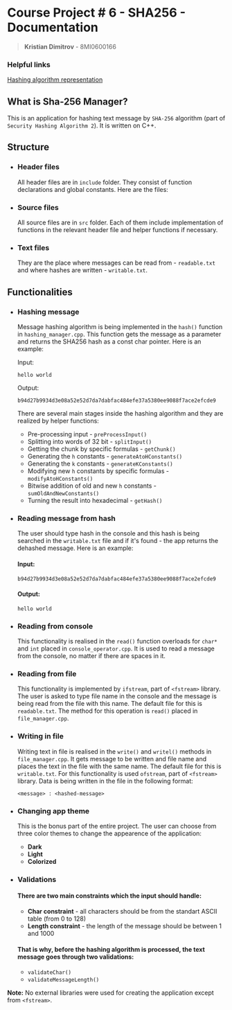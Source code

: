 # Course Project # 6 - SHA256 - Documentation
> **Kristian Dimitrov** - 8MI0600166
### Helpful links

[Hashing algorithm representation](https://sha256algorithm.com/)

## What is Sha-256 Manager?
This is an application for hashing text message by `SHA-256` algorithm (part of `Security Hashing Algorithm 2`). It is written on C++.

## Structure
- ### Header files
  All header files are in `include` folder. They consist of function declarations and global constants. Here are the files:
- ### Source files
  All source files are in `src` folder. Each of them include implementation of functions in the relevant header file and helper functions  if necessary.
- ### Text files
  They are the place where messages can be read from - `readable.txt` and where hashes are written - `writable.txt`.

## Functionalities
- ### Hashing message
  Message hashing algorithm is being implemented in the `hash()` function in `hashing_manager.cpp`. This function gets the message as a parameter and returns the SHA256 hash as a const char pointer. Here is an example:
  
  Input:
  ```
  hello world
  ```
  Output:
  ```
  b94d27b9934d3e08a52e52d7da7dabfac484efe37a5380ee9088f7ace2efcde9
  ```
  There are several main stages inside the hashing algorithm and they are realized by helper functions:
  - Pre-processing input - `preProcessInput()`
  - Splitting into words of 32 bit - `splitInput()`
  - Getting the chunk by specific formulas - `getChunk()`
  - Generating the `h` constants - `generateAtoHConstants()`
  - Generating the `k` constants - `generateKConstants()`
  - Modifying new `h` constants by specific formulas - `modifyAtoHConstants()`
  - Bitwise addition of old and new `h` constants - `sumOldAndNewConstants()`
  - Turning the result into hexadecimal - `getHash()`

- ### Reading message from hash
  The user should type hash in the console and this hash is being searched in the `writable.txt` file and if it's found - the app returns the dehashed message. Here is an example:
  #### Input:
  ```
  b94d27b9934d3e08a52e52d7da7dabfac484efe37a5380ee9088f7ace2efcde9
  ```
  #### Output:
  ```
  hello world
  ```
- ### Reading from console
  This functionality is realised in the `read()` function overloads for `char*` and `int` placed in `console_operator.cpp`. It is used to read a message from the console, no matter if there are spaces in it.
- ### Reading from file
  This functionality is implemented by `ifstream`, part of `<fstream>` library. The user is asked to type file name in the console and the message is being read from the file with this name. The default file for this is `readable.txt`. The method for this operation is `read()` placed in `file_manager.cpp`.
- ### Writing in file
  Writing text in file is realised in the `write()` and `writel()` methods in `file_manager.cpp`. It gets message to be written and file name and places the text in the file with the same name. The default file for this is `writable.txt`. For this functionality is used `ofstream`, part of `<fstream>` library. Data is being written in the file in the following format:
  ```
  <message> : <hashed-message>
  ```
- ### Changing app theme
  This is the bonus part of the entire project. The user can choose from three color themes to change the appearence of the application:
  - **Dark**
  - **Light**
  - **Colorized**
- ### Validations
  #### There are two main constraints which the input should handle:
  - **Char constraint** - all characters should be from the standart ASCII table (from 0 to 128)
  - **Length constraint** - the length of the message should be between 1 and 1000
  #### That is why, before the hashing algorithm is processed, the text message goes through two validations:
  - `validateChar()`
  - `validateMessageLength()`

**Note:** No external libraries were used for creating the application except from `<fstream>`.
